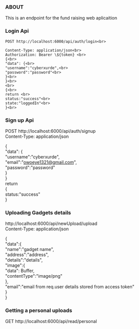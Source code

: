 ### ABOUT

This is an endpoint for the fund raising web aplicaition

### Login Api

```
POST http://localhost:6000/api/auth/login<br>

Content-Type: application/json<br>
Authorization: Bearer \${token} <br>
{<br>
"data": {<br>
"username":"cyberxurde",<br>
"password":"password"<br>
}<br>
}<br>
<br>
{<br>
return <br>
status:"success"<br>
state:"loggedIn"<br>
}<br>
```

### Sign up Api

POST http://localhost:6000/api/auth/signup<br>
Content-Type: application/json<br>

{<br>
"data": {<br>
"username":"cyberxurde",<br>
"email":"owoeye1321@gmail.com",<br>
"password":"password"<br>
}<br>
}<br>
return <br>
{<br>
status:"success"<br>
}<br>

### Uploading Gadgets details

http://localhost:6000/api/newUpload/upload<br>
Content-Type: application/json<br>

{<br>
"data":{<br>
"name":"gadget name",<br>
"address":"address",<br>
"details":"details",<br>
"image":{<br>
"data": Buffer,<br>
"contentType":"image/png"<br>
},<br>
"email":"email from req.user details stored from access token"<br>
}<br>
}<br>

### Getting a personal uploads

GET http://localhost:6000/api/read/personal<br>
